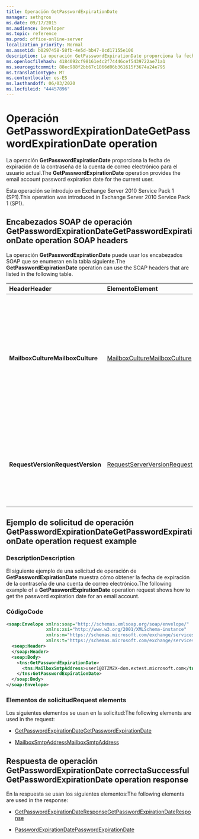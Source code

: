 ```yaml
---
title: Operación GetPasswordExpirationDate
manager: sethgros
ms.date: 09/17/2015
ms.audience: Developer
ms.topic: reference
ms.prod: office-online-server
localization_priority: Normal
ms.assetid: b0297458-58fb-4e5d-bb47-0cd17155e106
description: La operación GetPasswordExpirationDate proporciona la fecha de expiración de la contraseña de la cuenta de correo electrónico para el usuario actual.
ms.openlocfilehash: 4184092cf98161e4c2f74446cef5439722ae71a1
ms.sourcegitcommit: 88ec988f2bb67c1866d06b361615f3674a24e795
ms.translationtype: MT
ms.contentlocale: es-ES
ms.lasthandoff: 06/03/2020
ms.locfileid: "44457896"
---
```

# <a name="getpasswordexpirationdate-operation"></a><span data-ttu-id="017e5-103">Operación GetPasswordExpirationDate</span><span class="sxs-lookup"><span data-stu-id="017e5-103">GetPasswordExpirationDate operation</span></span>

<span data-ttu-id="017e5-104">La operación **GetPasswordExpirationDate** proporciona la fecha de expiración de la contraseña de la cuenta de correo electrónico para el usuario actual.</span><span class="sxs-lookup"><span data-stu-id="017e5-104">The **GetPasswordExpirationDate** operation provides the email account password expiration date for the current user.</span></span> 
  
<span data-ttu-id="017e5-105">Esta operación se introdujo en Exchange Server 2010 Service Pack 1 (SP1).</span><span class="sxs-lookup"><span data-stu-id="017e5-105">This operation was introduced in Exchange Server 2010 Service Pack 1 (SP1).</span></span>
  
## <a name="getpasswordexpirationdate-operation-soap-headers"></a><span data-ttu-id="017e5-106">Encabezados SOAP de operación GetPasswordExpirationDate</span><span class="sxs-lookup"><span data-stu-id="017e5-106">GetPasswordExpirationDate operation SOAP headers</span></span>

<span data-ttu-id="017e5-107">La operación **GetPasswordExpirationDate** puede usar los encabezados SOAP que se enumeran en la tabla siguiente.</span><span class="sxs-lookup"><span data-stu-id="017e5-107">The **GetPasswordExpirationDate** operation can use the SOAP headers that are listed in the following table.</span></span> 
  
|<span data-ttu-id="017e5-108">**Header**</span><span class="sxs-lookup"><span data-stu-id="017e5-108">**Header**</span></span>|<span data-ttu-id="017e5-109">**Elemento**</span><span class="sxs-lookup"><span data-stu-id="017e5-109">**Element**</span></span>|<span data-ttu-id="017e5-110">**Descripción**</span><span class="sxs-lookup"><span data-stu-id="017e5-110">**Description**</span></span>|
|:-----|:-----|:-----|
|<span data-ttu-id="017e5-111">**MailboxCulture**</span><span class="sxs-lookup"><span data-stu-id="017e5-111">**MailboxCulture**</span></span> <br/> |[<span data-ttu-id="017e5-112">MailboxCulture</span><span class="sxs-lookup"><span data-stu-id="017e5-112">MailboxCulture</span></span>](mailboxculture.md) <br/> |<span data-ttu-id="017e5-113">Identifica la referencia cultural, tal y como se define en RFC 3066, "etiquetas para la identificación de idiomas", que se va a usar para obtener acceso al buzón.</span><span class="sxs-lookup"><span data-stu-id="017e5-113">Identifies the culture, as defined in RFC 3066, "Tags for the Identification of Languages", to be used to access the mailbox.</span></span> <span data-ttu-id="017e5-114">Esto es aplicable a una solicitud.</span><span class="sxs-lookup"><span data-stu-id="017e5-114">This is applicable to a request.</span></span>  <br/> |
|<span data-ttu-id="017e5-115">**RequestVersion**</span><span class="sxs-lookup"><span data-stu-id="017e5-115">**RequestVersion**</span></span> <br/> |[<span data-ttu-id="017e5-116">RequestServerVersion</span><span class="sxs-lookup"><span data-stu-id="017e5-116">RequestServerVersion</span></span>](requestserverversion.md) <br/> |<span data-ttu-id="017e5-117">Identifica el esquema de la solicitud de operación.</span><span class="sxs-lookup"><span data-stu-id="017e5-117">Identifies the schema for the operation request.</span></span> <span data-ttu-id="017e5-118">Esto es aplicable a una solicitud.</span><span class="sxs-lookup"><span data-stu-id="017e5-118">This is applicable to a request.</span></span> <span data-ttu-id="017e5-119">Esto es aplicable a una solicitud.</span><span class="sxs-lookup"><span data-stu-id="017e5-119">This is applicable to a request.</span></span>  <br/> |
   
## <a name="getpasswordexpirationdate-operation-request-example"></a><span data-ttu-id="017e5-120">Ejemplo de solicitud de operación GetPasswordExpirationDate</span><span class="sxs-lookup"><span data-stu-id="017e5-120">GetPasswordExpirationDate operation request example</span></span>

### <a name="description"></a><span data-ttu-id="017e5-121">Description</span><span class="sxs-lookup"><span data-stu-id="017e5-121">Description</span></span>

<span data-ttu-id="017e5-122">El siguiente ejemplo de una solicitud de operación de **GetPasswordExpirationDate** muestra cómo obtener la fecha de expiración de la contraseña de una cuenta de correo electrónico.</span><span class="sxs-lookup"><span data-stu-id="017e5-122">The following example of a **GetPasswordExpirationDate** operation request shows how to get the password expiration date for an email account.</span></span> 
  
### <a name="code"></a><span data-ttu-id="017e5-123">Código</span><span class="sxs-lookup"><span data-stu-id="017e5-123">Code</span></span>

```XML
<soap:Envelope xmlns:soap="http://schemas.xmlsoap.org/soap/envelope/"
               xmlns:xsi="http://www.w3.org/2001/XMLSchema-instance"
               xmlns:m="https://schemas.microsoft.com/exchange/services/2006/messages"
               xmlns:t="https://schemas.microsoft.com/exchange/services/2006/types">
  <soap:Header>
  </soap:Header>
  <soap:Body>
    <tns:GetPasswordExpirationDate>
      <tns:MailboxSmtpAddress>user1@DTZMZX-dom.extest.microsoft.com</tns:MailboxSmtpAddress>
    </tns:GetPasswordExpirationDate>
  </soap:Body>
</soap:Envelope>

```

### <a name="request-elements"></a><span data-ttu-id="017e5-124">Elementos de solicitud</span><span class="sxs-lookup"><span data-stu-id="017e5-124">Request elements</span></span>

<span data-ttu-id="017e5-125">Los siguientes elementos se usan en la solicitud:</span><span class="sxs-lookup"><span data-stu-id="017e5-125">The following elements are used in the request:</span></span>
  
- [<span data-ttu-id="017e5-126">GetPasswordExpirationDate</span><span class="sxs-lookup"><span data-stu-id="017e5-126">GetPasswordExpirationDate</span></span>](getpasswordexpirationdate.md)
    
- [<span data-ttu-id="017e5-127">MailboxSmtpAddress</span><span class="sxs-lookup"><span data-stu-id="017e5-127">MailboxSmtpAddress</span></span>](mailboxsmtpaddress.md)
    
## <a name="successful-getpasswordexpirationdate-operation-response"></a><span data-ttu-id="017e5-128">Respuesta de operación GetPasswordExpirationDate correcta</span><span class="sxs-lookup"><span data-stu-id="017e5-128">Successful GetPasswordExpirationDate operation response</span></span>

<span data-ttu-id="017e5-129">En la respuesta se usan los siguientes elementos:</span><span class="sxs-lookup"><span data-stu-id="017e5-129">The following elements are used in the response:</span></span>
  
- [<span data-ttu-id="017e5-130">GetPasswordExpirationDateResponse</span><span class="sxs-lookup"><span data-stu-id="017e5-130">GetPasswordExpirationDateResponse</span></span>](getpasswordexpirationdateresponse.md)
    
- [<span data-ttu-id="017e5-131">PasswordExpirationDate</span><span class="sxs-lookup"><span data-stu-id="017e5-131">PasswordExpirationDate</span></span>](passwordexpirationdate.md)
    

